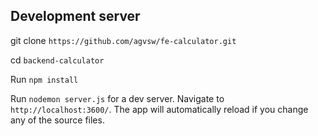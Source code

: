 
## Development server

git clone `https://github.com/agvsw/fe-calculator.git`

cd `backend-calculator`

Run `npm install`

Run `nodemon server.js` for a dev server. Navigate to `http://localhost:3600/`. The app will automatically reload if you change any of the source files.

